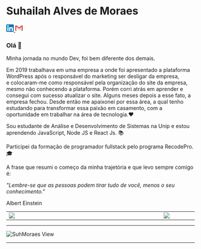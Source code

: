 # Suhailah Alves de Moraes
  

<p>
  <a href="https://www.linkedin.com/in/suhailah-concei%C3%A7%C3%A3o-43069a150/">
    <img src="https://github.com/SuhMoraes/SuhMoraes/blob/master/linkedin.png" alt ="Linkedin Suhailah Conceição" width="20px"> <a>
   
 
  <a href="mailto:dev.suhmoraes@gmail.com">
    <img src="https://raw.githubusercontent.com/SuhMoraes/SuhMoraes/master/gmail.png" alt ="Linkedin Suhailah Conceição" width="20px"> 
   </a>   
  </p> 
  
  

<h3>Olá 👋</h3>



<p>Minha jornada no mundo Dev, foi bem diferente dos demais.</p>

</p>
Em 2019 trabalhava em uma empresa a onde foi apresentado a plataforma WordPress após o responsável do marketing ser desligar da empresa, <br/>e colocaram-me como responsável pela organização do site da empresa, mesmo não conhecendo a plataforma. Porém corri atrás em aprender e consegui com sucesso atualizar o site.  Alguns meses depois a esse fato, a empresa fechou.  
Desde então me apaixonei por essa área,  a qual tenho estudando para transformar essa paixão em casamento, com a oportunidade em trabalhar na área de tecnologia.❤️
</p>

 <p>Sou estudante de Análise e Desenvolvimento de Sistemas na Unip e estou aprendendo JavaScript, Node JS e React Js. 📚 </p>

<p>Participei da formação de programador fullstack pelo programa RecodePro.🎓</p>

</p>A frase que resumi o começo da minha trajetória e que levo sempre comigo é: </p>

_"Lembre-se que as pessoas podem tirar tudo de você, menos o seu conhecimento."_

<p>Albert Einstein</P>
 



  
  

 <center>
<table>
    <tr>
        <td><img width="400px" align="left" src="https://github-readme-stats.vercel.app/api/top-langs/?username=SuhMoraes&hide=html&layout=compact&theme=tokyonight" /></td>
        <td><img width="495px" align="left" src="https://github-readme-stats.vercel.app/api?username=SuhMoraes&theme=tokyonight"/></td>
    </tr>   
</table>
</center> 

<hr>
  
   ![SuhMoraes View](https://komarev.com/ghpvc/?username=SuhMoraes-github-username&style=plastic)

<hr>



 
     
     
     
     
     
     
     
     
     
     
     
     
     
     
     
     
     
     
     
     
     
     
     
     
     


  
   

